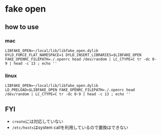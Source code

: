 # fake open

## how to use
### mac
```
LIBFAKE_OPEN=~/local/lib/libfake_open.dylib
DYLD_FORCE_FLAT_NAMESPACE=1 DYLD_INSERT_LIBRARIES=$LIBFAKE_OPEN FAKE_OPENRC_FILEPATH=./.openrc head /dev/random | LC_CTYPE=C tr -dc 0-9 | head -c 13 ; echo ''
```

### linux
```
LIBFAKE_OPEN=~/local/lib/libfake_open.dylib
LD_PRELOAD=$LIBFAKE_OPEN FAKE_OPENRC_FILEPATH=./.openrc head /dev/random | LC_CTYPE=C tr -dc 0-9 | head -c 13 ; echo ''
```

## FYI
* `create`には対応していない
* `/etc/hosts`はsystem callを利用しているので置換はできない
